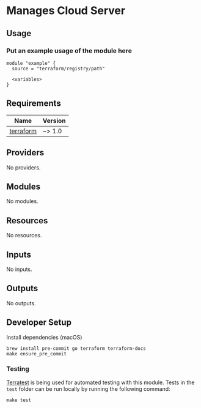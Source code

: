 # Manages Cloud Server

## Usage

### Put an example usage of the module here

```hcl
module "example" {
  source = "terraform/registry/path"

  <variables>
}
```

<!-- BEGINNING OF PRE-COMMIT-TERRAFORM DOCS HOOK -->
## Requirements

| Name | Version |
|------|---------|
| <a name="requirement_terraform"></a> [terraform](#requirement\_terraform) | ~> 1.0 |

## Providers

No providers.

## Modules

No modules.

## Resources

No resources.

## Inputs

No inputs.

## Outputs

No outputs.
<!-- END OF PRE-COMMIT-TERRAFORM DOCS HOOK -->

## Developer Setup

Install dependencies (macOS)

```shell
brew install pre-commit go terraform terraform-docs
make ensure_pre_commit
```

### Testing

[Terratest](https://github.com/gruntwork-io/terratest) is being used for
automated testing with this module. Tests in the `test` folder can be run
locally by running the following command:

```text
make test
```
